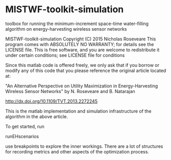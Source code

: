 # MISTWF-toolkit-simulation

toolbox for running the minimum-increment space-time water-filling algorithm on energy-harvesting wireless sensor networks

MISTWF-toolkit-simulation Copyright (C) 2015 Nicholas Roseveare This program comes with ABSOLUTELY NO WARRANTY; for details see the LICENSE file. This is free software, and you are welcome to redistribute it under certain conditions; see LICENSE file for conditions

Since this matlab code is offered freely, we only ask that if you borrow or modify any of this code that you please reference the original article located at:

"An Alternative Perspective on Utility Maximization in Energy-Harvesting Wireless Sensor Networks" 
by N. Roseveare and B. Natarajan

http://dx.doi.org/10.1109/TVT.2013.2272245

This is the matlab implementation and simulation infrastructure of the algorithm in the above article.

To get started, run

runEHscenarios

use breakpoints to explore the inner workings. There are a lot of structures for recording metrics and other aspects of the optimization process. 

